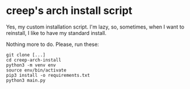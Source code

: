 # creep's arch install script

Yes, my custom installation script. I'm lazy, so, sometimes, when I want to reinstall, I like to have my standard install.

Nothing more to do. Please, run these:

```
git clone [...]
cd creep-arch-install
python3 -m venv env
source env/bin/activate
pip3 install -o requirements.txt
python3 main.py
```